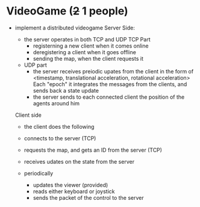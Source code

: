 # VideoGame (~~2~~ 1 people)
   - implement a distributed videogame
     Server Side:
     - the server operates in both TCP and UDP
       TCP Part
       - registerning a new client when it comes online
       - deregistering a client when it goes offline
       - sending the map, when the client requests it
     - UDP part
       - the server receives preiodic upates from the client
         in the form of <timestamp, translational acceleration, rotational acceleration>
	 Each "epoch" it integrates the messages from the clients,
	 and sends back a state update
       - the server sends to each connected client
         the position of the agents around him

     Client side
     - the client does the following
     - connects to the server (TCP)
     - requests the map, and gets an ID from the server (TCP)
     - receives udates on the state from the server

     - periodically
       - updates the viewer (provided)
       - reads either keyboard or joystick
       - sends the <UDP> packet of the control to the server
